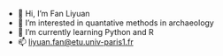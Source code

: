 - 👋 Hi, I’m Fan Liyuan
- 👀 I’m interested in quantative methods in archaeology
- 🌱 I’m currently learning Python and R
- 📫 liyuan.fan@etu.univ-paris1.fr
 

<!---
Squirrel701/Squirrel701 is a ✨ special ✨ repository because its `README.md` (this file) appears on your GitHub profile.
You can click the Preview link to take a look at your changes.
--->
